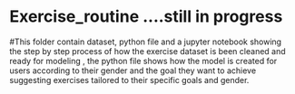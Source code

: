 # Exercise_routine ....still in progress
#This folder contain dataset, python file and a jupyter notebook showing the step by step process of how the exercise dataset is been cleaned and ready for modeling , the python file shows how the model is created for users according to their gender and the goal they want to achieve suggesting exercises tailored to their specific goals and gender.
